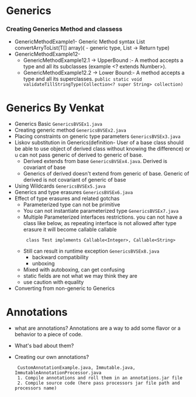 # Generics

### Creating Generics Method and classess
- GenericMethodExample1- Generic Method syntax <T> List<T> convertArryToList(T[] array)(<T> - generic type, List<T> -> Return type)
- GenericMethodExample12- 
  - GenericMethodExample12.1 -> UpperBound :- A method accepts a type and all its subclasses (example <? extends Number>).
  - GenericMethodExample12.2 -> Lower Bound:- A method accepts a type and all its superclasses. ```public static void validateTillStringType(Collection<? super String> collection) ```


# Generics By Venkat
- Generics Basic ```GenericsBVSEx1.java```
- Creating generic method ```GenericsBVSEx2.java```
- Placing constraints on generic type parameters ```GenericsBVSEx3.java```
- Liskov substitution in Generics(definition- User of a base class should be able to use object of derived class without knowing the difference) or u can not pass generic of derived to generic of base. 
  - Derived extends from base ```GenericsBVSEx4.java```. Derived is covariant of base
  - Generics of derived doesn't extend from generic of base. Generic of derived is not covariant of generic of base
- Using Wildcards ```GenericsBVSEx5.java```
- Generics and type erasures ```GenericsBVSEx6.java```
- Effect of type erasures and related gotchas
  - Parameterized type can not be primitive
  - You can not instantiate parameterized type ```GenericsBVSEx7.java```
  - Multiple Parameterized interfaces restrictions. you can not have a class like below, as repeating interface is not allowed after type erasure it will become callable callable
    ```
     class Test implements Callable<Integer>, Callable<String>
    ```
  - Still can result in runtime exception ```GenericsBVSEx8.java```
    - backward compatibility 
    - unboxing
  - Mixed with autoboxing, can get confusing
  - static fields are not what we may think they are
  - use caution with equality
- Converting from non-generic to Generics

# Annotations

- what are annotations? Annotations are a way to add some flavor or a behavior to a piece of code.
- What's bad about them? 
- Creating our own annotations?

  ```
   CustomAnnotationExample.java, Immutable.java, ImmutableAnnotationProcessor.java
   1. Compile annotations and roll them in an annotations.jar file
   2. Compile source code (here pass processors jar file path and processors name)

 ```
